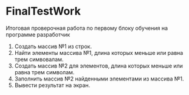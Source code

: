 # FinalTestWork
Итоговая проверочная работа по первому блоку обучения на программе разработчик

1. Создать массив №1 из строк.
3. Найти элементы массива №1, длина которых меньше или равна трем симвовалам.
4. Создать массив №2 для элементов, длина которых меньше или равна трем символам.
5. Заполнить массив №2 найденными элементами из массива №1.
6. Вывести результат на экран. 
